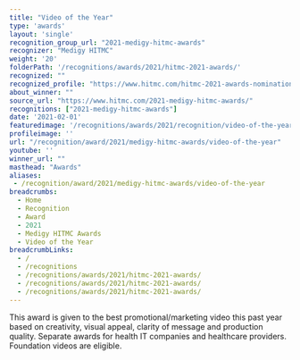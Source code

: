 ```yaml
---
title: "Video of the Year"
type: 'awards'
layout: 'single'
recognition_group_url: "2021-medigy-hitmc-awards"
recognizer: "Medigy HITMC"
weight: '20'
folderPath: '/recognitions/awards/2021/hitmc-2021-awards/'
recognized: ""
recognized_profile: "https://www.hitmc.com/hitmc-2021-awards-nominations/"
about_winner: ""
source_url: "https://www.hitmc.com/2021-medigy-hitmc-awards/"
recognitions: ["2021-medigy-hitmc-awards"]
date: '2021-02-01'
featuredimage: '/recognitions/awards/2021/recognition/video-of-the-year.jpg'
profileimage: ''
url: "/recognition/award/2021/medigy-hitmc-awards/video-of-the-year"
youtube: ''
winner_url: ""
masthead: "Awards"
aliases:
 - /recognition/award/2021/medigy-hitmc-awards/video-of-the-year 
breadcrumbs:
  - Home
  - Recognition
  - Award
  - 2021
  - Medigy HITMC Awards
  - Video of the Year
breadcrumbLinks:
  - /
  - /recognitions
  - /recognitions/awards/2021/hitmc-2021-awards/
  - /recognitions/awards/2021/hitmc-2021-awards/
  - /recognitions/awards/2021/hitmc-2021-awards/
---
```


This award is given to the best promotional/marketing video this past year based on creativity, visual appeal, clarity of message and production quality. Separate awards for health IT companies and healthcare providers. Foundation videos are eligible.